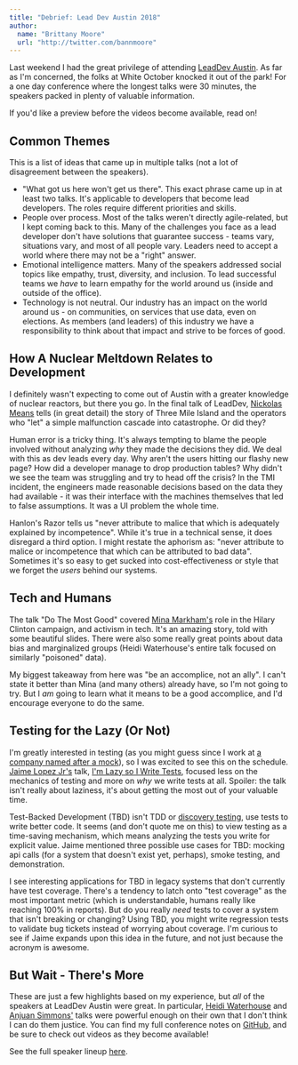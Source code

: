 ```yaml
---
title: "Debrief: Lead Dev Austin 2018"
author:
  name: "Brittany Moore"
  url: "http://twitter.com/bannmoore"
---
```


Last weekend I had the great privilege of attending [LeadDev Austin](https://austin2018.theleaddeveloper.com/). As far as I'm concerned, the folks at White October knocked it out of the park! For a one day conference where the longest talks were 30 minutes, the speakers packed in plenty of valuable information.

If you'd like a preview before the videos become available, read on!

## Common Themes

This is a list of ideas that came up in multiple talks (not a lot of disagreement between the speakers).

- "What got us here won't get us there". This exact phrase came up in at least two talks. It's applicable to developers that become lead developers. The roles require different priorities and skills.
- People over process. Most of the talks weren't directly agile-related, but I kept coming back to this. Many of the challenges you face as a lead developer don't have solutions that guarantee success - teams vary, situations vary, and most of all people vary. Leaders need to accept a world where there may not be a "right" answer.
- Emotional intelligence matters. Many of the speakers addressed social topics like empathy, trust, diversity, and inclusion. To lead successful teams we _have_ to learn empathy for the world around us (inside and outside of the office).
- Technology is not neutral. Our industry has an impact on the world around us - on communities, on services that use data, even on elections. As members (and leaders) of this industry we have a responsibility to think about that impact and strive to be forces of good.

## How A Nuclear Meltdown Relates to Development

I definitely wasn't expecting to come out of Austin with a greater knowledge of nuclear reactors, but there you go. In the final talk of LeadDev, [Nickolas Means](https://twitter.com/nmeans) tells (in great detail) the story of Three Mile Island and the operators who "let" a simple malfunction cascade into catastrophe. Or did they?

Human error is a tricky thing. It's always tempting to blame the people involved without analyzing _why_ they made the decisions they did. We deal with this as dev leads every day. Why aren't the users hitting our flashy new page? How did a developer manage to drop production tables? Why didn't we see the team was struggling and try to head off the crisis? In the TMI incident, the engineers made reasonable decisions based on the data they had available - it was their interface with the machines themselves that led to false assumptions. It was a UI problem the whole time.

Hanlon's Razor tells us "never attribute to malice that which is adequately explained by incompetence". While it's true in a technical sense, it does disregard a third option. I might restate the aphorism as: "never attribute to malice or incompetence that which can be attributed to bad data". Sometimes it's so easy to get sucked into cost-effectiveness or style that we forget the _users_ behind our systems.

## Tech and Humans

The talk "Do The Most Good" covered [Mina Markham's](https://twitter.com/minamarkham) role in the Hilary Clinton campaign, and activism in tech. It's an amazing story, told with some beautiful slides. There were also some really great points about data bias and marginalized groups (Heidi Waterhouse's entire talk focused on similarly "poisoned" data).

My biggest takeaway from here was "be an accomplice, not an ally". I can't state it better than Mina (and many others) already have, so I'm not going to try. But I _am_ going to learn what it means to be a good accomplice, and I'd encourage everyone to do the same.

## Testing for the Lazy (Or Not)

I'm greatly interested in testing (as you might guess since I work at [a company named after a mock](https://testdouble.com/)), so I was excited to see this on the schedule. [Jaime Lopez Jr's](https://twitter.com/devwiththehair) talk, [I'm Lazy so I Write Tests](https://github.com/DevWithTheHair/Conference-Talks/tree/master/Im-Lazy-So-I-Write-Tests), focused less on the mechanics of testing and more on _why_ we write tests at all. Spoiler: the talk isn't really about laziness, it's about getting the most out of your valuable time.

Test-Backed Development (TBD) isn't TDD or [discovery testing](https://github.com/testdouble/contributing-tests/wiki/Discovery-Testing), use tests to write better code. It seems (and don't quote me on this) to view testing as a time-saving mechanism, which means analyzing the tests you write for explicit value. Jaime mentioned three possible use cases for TBD: mocking api calls (for a system that doesn't exist yet, perhaps), smoke testing, and demonstration.

I see interesting applications for TBD in legacy systems that don't currently have test coverage. There's a tendency to latch onto "test coverage" as the most important metric (which is understandable, humans really like reaching 100% in reports). But do you really _need_ tests to cover a system that isn't breaking or changing? Using TBD, you might write regression tests to validate bug tickets instead of worrying about coverage. I'm curious to see if Jaime expands upon this idea in the future, and not just because the acronym is awesome.

## But Wait - There's More

These are just a few highlights based on my experience, but _all_ of the speakers at LeadDev Austin were great. In particular, [Heidi Waterhouse](https://twitter.com/wiredferret) and [Anjuan Simmons'](https://twitter.com/anjuan) talks were powerful enough on their own that I don't think I can do them justice. You can find my full conference notes on [GitHub](https://github.com/bannmoore/conference-notes/wiki/LeadDev-Austin-2018), and be sure to check out videos as they become available!

See the full speaker lineup [here](https://austin2018.theleaddeveloper.com/talks).
